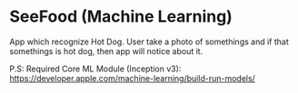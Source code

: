 # SeeFood (Machine Learning)
App which recognize Hot Dog. User take a photo of somethings and if that somethings is hot dog, then app will notice about it. 

P.S: Required Core ML Module (Inception v3): https://developer.apple.com/machine-learning/build-run-models/
